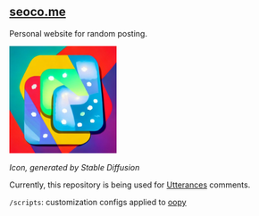 ## [seoco.me](https://seoco.me)
Personal website for random posting.

<p><img alt="icon" src="./icon.png"></p>
<i>Icon, generated by Stable Diffusion</i>

<br/>

Currently, this repository is being used for [Utterances](https://utteranc.es) comments.

`/scripts`: customization configs applied to [oopy](https://www.oopy.io/ko/guides)